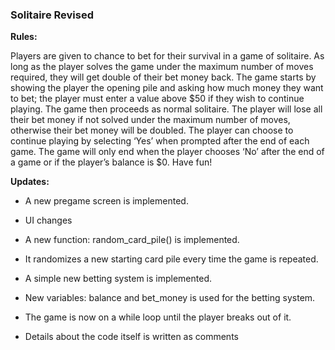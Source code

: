 ### Solitaire Revised

**Rules:**

Players are given to chance to bet for their survival in a game of solitaire. As long as the player solves the game under the maximum number of moves required, they will get double of their bet money back.
The game starts by showing the player the opening pile and asking how much money they want to bet; the player must enter a value above $50 if they wish to continue playing. The game then proceeds as normal solitaire. 
The player will lose all their bet money if not solved under the maximum number of moves, otherwise their bet money will be doubled.
The player can choose to continue playing by selecting ‘Yes’ when prompted after the end of each game. The game will only end when the player chooses ‘No’ after the end of a game or if the player’s balance is $0. 
Have fun!

**Updates:**

- A new pregame screen is implemented.

- UI changes

- A new function: random_card_pile() is implemented.

- It randomizes a new starting card pile every time the game is repeated.

- A simple new betting system is implemented.

- New variables: balance and bet_money is used for the betting system.

- The game is now on a while loop until the player breaks out of it.

- Details about the code itself is written as comments
